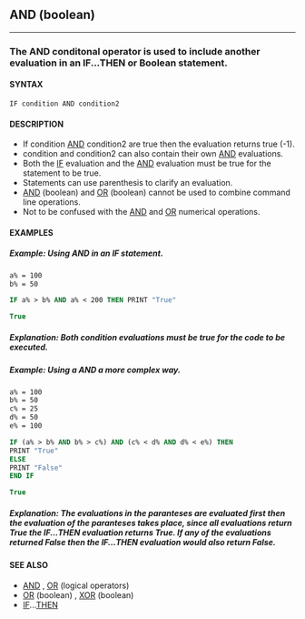 ## AND (boolean)
---

### The AND conditonal operator is used to include another evaluation in an IF...THEN or Boolean statement.

#### SYNTAX

`IF condition AND condition2`

#### DESCRIPTION
* If condition [AND](./AND.md) condition2 are true then the evaluation returns true (-1).
* condition and condition2 can also contain their own [AND](./AND.md) evaluations.
* Both the [IF](./IF.md) evaluation and the [AND](./AND.md) evaluation must be true for the statement to be true.
* Statements can use parenthesis to clarify an evaluation.
* [AND](./AND.md) (boolean) and [OR](./OR.md) (boolean) cannot be used to combine command line operations.
* Not to be confused with the [AND](./AND.md) and [OR](./OR.md) numerical operations.


#### EXAMPLES
##### Example: Using AND in an IF statement.
```vb
a% = 100
b% = 50

IF a% > b% AND a% < 200 THEN PRINT "True"
```
  
```vb
True
```
  
##### Explanation: Both condition evaluations must be true for the code to be executed.
##### Example: Using a AND a more complex way.
```vb
a% = 100
b% = 50
c% = 25
d% = 50
e% = 100

IF (a% > b% AND b% > c%) AND (c% < d% AND d% < e%) THEN
PRINT "True"
ELSE
PRINT "False"
END IF
```
  
```vb
True
```
  
##### Explanation: The evaluations in the paranteses are evaluated first then the evaluation of the paranteses takes place, since all evaluations return True the IF...THEN evaluation returns True. If any of the evaluations returned False then the IF...THEN evaluation would also return False.


#### SEE ALSO
* [AND](./AND.md) , [OR](./OR.md) (logical operators)
* [OR](./OR.md) (boolean) , [XOR](./XOR.md) (boolean)
* [IF](./IF.md)...[THEN](./THEN.md)
